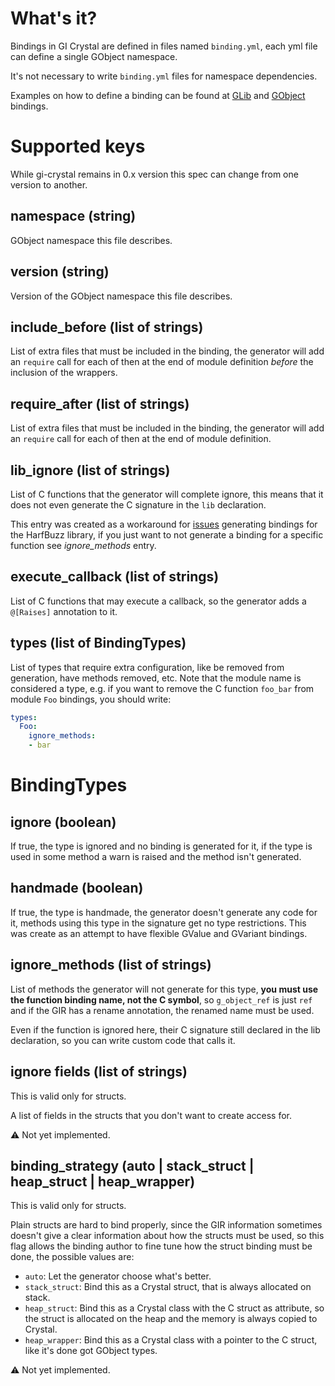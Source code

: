 # What's it?

Bindings in GI Crystal are defined in files named `binding.yml`, each yml file can define a single GObject namespace.

It's not necessary to write `binding.yml` files for namespace dependencies.

Examples on how to define a binding can be found at [GLib](src/bindings/g_lib/binding.yml) and [GObject](src/bindings/g_object/binding.yml) bindings.

# Supported keys

While gi-crystal remains in 0.x version this spec can change from one version to another.

## namespace (string)

GObject namespace this file describes.

## version (string)

Version of the GObject namespace this file describes.

## include_before (list of strings)

List of extra files that must be included in the binding, the generator will add an `require` call for each of then at the end of module definition *before* the inclusion of the wrappers.

## require_after (list of strings)

List of extra files that must be included in the binding, the generator will add an `require` call for each of then at the end of module definition.

## lib_ignore (list of strings)

List of C functions that the generator will complete ignore, this means that it does not even generate
the C signature in the `lib` declaration.

This entry was created as a workaround for [issues](https://github.com/hugopl/gi-crystal/issues/53) generating bindings for
the HarfBuzz library, if you just want to not generate a binding for a specific function see _ignore_methods_ entry.

## execute_callback (list of strings)

List of C functions that may execute a callback, so the generator adds a `@[Raises]` annotation to it.

## types (list of BindingTypes)

List of types that require extra configuration, like be removed from generation, have methods removed, etc. Note that the
module name is considered a type, e.g. if you want to remove the C function `foo_bar` from module `Foo` bindings, you should
write:

```YAML
types:
  Foo:
    ignore_methods:
    - bar
```

# BindingTypes

## ignore (boolean)

If true, the type is ignored and no binding is generated for it, if the type is used in some method a warn is raised and the
method isn't generated.

## handmade (boolean)

If true, the type is handmade, the generator doesn't generate any code for it, methods using this type in the signature get
no type restrictions. This was create as an attempt to have flexible GValue and GVariant bindings.

## ignore_methods (list of strings)

List of methods the generator will not generate for this type, **you must use the function binding name, not the C symbol**,
so `g_object_ref` is just `ref` and if the GIR has a rename annotation, the renamed name must be used.

Even if the function is ignored here, their C signature still declared in the lib declaration, so you can write custom code that calls it.

## ignore fields (list of strings)

This is valid only for structs.

A list of fields in the structs that you don't want to create access for.

⚠️ Not yet implemented.

## binding_strategy (auto | stack_struct | heap_struct | heap_wrapper)

This is valid only for structs.

Plain structs are hard to bind properly, since the GIR information sometimes doesn't give a clear information about how the
structs must be used, so this flag allows the binding author to fine tune how the struct binding must be done, the possible
values are:

- `auto`: Let the generator choose what's better.
- `stack_struct`: Bind this as a Crystal struct, that is always allocated on stack.
- `heap_struct`: Bind this as a Crystal class with the C struct as attribute, so the struct is allocated on the heap and the
   memory is always copied to Crystal.
- `heap_wrapper`: Bind this as a Crystal class with a pointer to the C struct, like it's done got GObject types.

⚠️ Not yet implemented.
